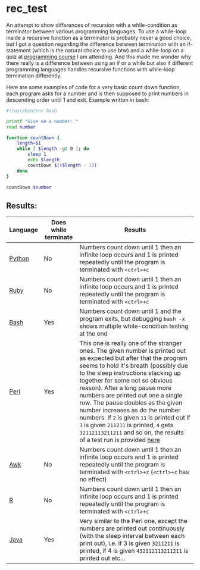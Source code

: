 # rec_test

An attempt to show differences of recursion with a while-condition as terminator between various programming languages. To use a while-loop inside a recursive function as a terminator is probably never a good choice, but I got a question regarding the difference between termination with an if-statement (which is the natural choice to use btw) and a while-loop on a quiz at [programming course](https://www.coursera.org/learn/python-genomics) I am attending. And this made me wonder why there really is a difference between using an if or a while but also if different programming languages handles recursive functions with while-loop termination differently.

Here are some examples of code for a very basic count down function, each program asks for a number and is then supposed to print numbers in descending order until 1 and exit. Example written in bash:

``` bash
#!/usr/bin/env bash

printf "Give me a number: "
read number

function countDown {
    length=$1
    while [ $length -gt 0 ]; do
        sleep 1
        echo $length
        countDown $(($length - 1))
    done
}

countDown $number
```

## Results:

Language | Does while terminate | Results
---------|----------------------|--------
[Python](code/countDown.py) | No | Numbers count down until 1 then an infinite loop occurs and 1 is printed repeatedly until the program is terminated with `<ctrl>+c`
[Ruby](code/countDown.rb) | No | Numbers count down until 1 then an infinite loop occurs and 1 is printed repeatedly until the program is terminated with `<ctrl>+c`  
[Bash](code/countDown.sh) | Yes | Numbers count down until 1 and the program exits, but debugging `bash -x` shows multiple while-condition testing at the end
[Perl](code/countDown.pl) | Yes | This one is really one of the stranger ones. The given number is printed out as expected but after that the program seems to hold it's breath (possibly due to the sleep instructions stacking up  together for some not so obvious reason). After a long pause more numbers are printed out one a single row. The pause doubles as the given number increases as do the number numbers. If `2` is given `11` is printed out if `3` is given `211211` is printed, `4` gets `32112113211211` and so on, the results of a test run is provided [here](https://raw.githubusercontent.com/jesperps/rec_test/master/findings/perl_exemple_output.txt)
[Awk](code/countDown.awk) | No | Numbers count down until 1 then an infinite loop occurs and 1 is printed repeatedly until the program is terminated with `<ctrl>+z` (`<ctrl>+c` has no effect)
[R](code/countDown.R) | No | Numbers count down until 1 then an infinite loop occurs and 1 is printed repeatedly until the program is terminated with `<ctrl>+c`
[Java](code/CountDown.java) | Yes | Very similar to the Perl one, except the numbers are printed out continuously (with the sleep interval between each print out), i.e. if 3 is given `3211211` is printed, if 4 is given `432112113211211` is printed out etc... 
